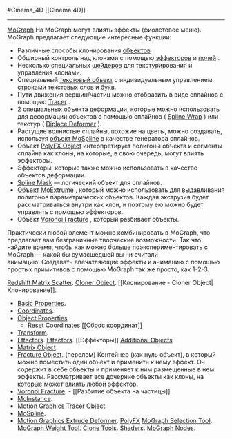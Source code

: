 #Cinema_4D 
[[Cinema 4D]]
__________
[MoGraph](https://help.maxon.net/c4d/2023/en-us/Default.htm#html/7439.html?TocPath=MoGraph%257C_____0)
На MoGraph могут влиять эффекты (фиолетовое меню).
MoGraph предлагает следующие интересные функции:

- Различные способы клонирования [объектов](https://help.maxon.net/c4d/2023/en-us/Content/html/OMOGRAPH_CLONER.html) .
- Обширный контроль над клонами с помощью [эффекторов](https://help.maxon.net/c4d/2023/en-us/Content/html/7443.html) и [полей](https://help.maxon.net/c4d/2023/en-us/Content/html/58091.html) .
- Несколько специальных [шейдеров](https://help.maxon.net/c4d/2023/en-us/Content/html/7452.html) для текстурирования и управления клонами.
- Специальный [текстовый объект](https://help.maxon.net/c4d/2023/en-us/Content/html/OMOGRAPH_TEXT.html) с индивидуальным управлением строками текстовых слов и букв.
- Пути движения вершин/частиц можно отобразить в виде сплайнов с помощью [Tracer](https://help.maxon.net/c4d/2023/en-us/Content/html/OMOGRAPH_TRACER.html) .
- 2 специальных объекта деформации, которые можно использовать для деформации объектов с помощью сплайнов ( [Spline Wrap](https://help.maxon.net/c4d/2023/en-us/Content/html/OMOGRAPH_SPLINEWRAP.html) ) или текстур ( [Diplace Deformer](https://help.maxon.net/c4d/2023/en-us/Content/html/OMOGRAPH_DISPLACER.html) ).
- Растущие волнистые сплайны, похожие на цветы, можно создавать, используя [объект MoSpline](https://help.maxon.net/c4d/2023/en-us/Content/html/OMOSPLINE.html) в качестве генератора сплайнов.
- Объект [PolyFX Object](https://help.maxon.net/c4d/2023/en-us/Content/html/OMOGRAPH_POLYFX.html) интерпретирует полигоны объекта и сегменты сплайна как клоны, на которые, в свою очередь, могут влиять эффекторы.
- Эффекторы, которые также можно использовать в качестве объектов деформации.
- [Spline Mask](https://help.maxon.net/c4d/2023/en-us/Content/html/OMOGRAPH_SPLINEMASK.html) — логический объект для сплайнов.
- [Объект MoExtrume](https://help.maxon.net/c4d/2023/en-us/Content/html/OMOGRAPH_EXTRUDE.html) , который можно использовать для выдавливания полигонов параметрических объектов. Каждая экструзия будет рассматриваться внутри как клон, и поэтому ею можно будет управлять с помощью эффекторов.
- Объект [Voronoi Fracture](https://help.maxon.net/c4d/2023/en-us/Content/html/OMOGRAPH_FRACTUREVORONOI.html) , который разбивает объекты.

Практически любой элемент можно комбинировать в MoGraph, что предлагает вам безграничные творческие возможности. Так что найдите время, чтобы как можно больше поэкспериментировать с MoGraph — какой бы сумасшедшей вы ни считали анимацию! Создавать впечатляющие эффекты и анимацию с помощью простых примитивов с помощью MoGraph так же просто, как 1-2-3.

[Redshift Matrix Scatter](https://help.maxon.net/c4d/2023/en-us/Content/_REDSHIFT_/html/Matrix_Scatter.html?TocPath=MoGraph%257C_____1).
[Cloner Object](https://help.maxon.net/c4d/2023/en-us/Content/html/OMOGRAPH_CLONER.html?TocPath=MoGraph%257CCloner%2520Object%257C_____0). [[Клонирование - Cloner Object|Клонирование]]. 
-  [Basic Properties](https://help.maxon.net/c4d/2023/en-us/Content/html/OMOGRAPH_CLONER-OBASELIST.html?TocPath=MoGraph%257CCloner%2520Object%257C_____1).
- [Coordinates](https://help.maxon.net/c4d/2023/en-us/Content/html/OMOGRAPH_CLONER-ID_BASEOBJECT_GROUP1.html?TocPath=MoGraph%257CCloner%2520Object%257C_____2).
- [Object Properties](https://help.maxon.net/c4d/2023/en-us/Content/html/OMOGRAPH_CLONER-ID_OBJECTPROPERTIES.html?TocPath=MoGraph%257CCloner%2520Object%257C_____3). 
	- Reset Coordinates [[Сброс координат]]
- [Transform](https://help.maxon.net/c4d/2023/en-us/Content/html/OMOGRAPH_CLONER-ID_MG_TRANSFORM_GROUPTRANSFORM.html?TocPath=MoGraph%257CCloner%2520Object%257C_____4).
- [Effectors](https://help.maxon.net/c4d/2023/en-us/Content/html/OMOGRAPH_CLONER-ID_MG_MOTIONGENERATOR_GROUP_EFFECTORS.html?TocPath=MoGraph%257CCloner%2520Object%257C_____5).
[Effectors](https://help.maxon.net/c4d/2023/en-us/Content/html/7443.html?TocPath=MoGraph%257CEffectors%257C_____0). [[Эффекторы]]
[Additional Objects](https://help.maxon.net/c4d/2023/en-us/Content/html/7450.html?TocPath=MoGraph%257CAdditional%2520Objects%257C_____0).
 - [Matrix Object](https://help.maxon.net/c4d/2023/en-us/Content/html/OMOGRAPH_MATRIX.html?TocPath=MoGraph%257CAdditional%2520Objects%257CMatrix%2520Object%257C_____0).
 - [Fracture Object](https://help.maxon.net/c4d/2023/en-us/Content/html/OMOGRAPH_FRACTURE.html?TocPath=MoGraph%257CAdditional%2520Objects%257CFracture%2520Object%257C_____0). (перелом) Контейнер (как нуль объект), в который можно поместить один объект и применить к нему эффект. Он содержит в себе объекты и применяет к ним размещенные в нем эффекты. Рассматривает все дочерние объекты как клоны, на которые может влиять любой эффектор.
 - [Voronoi Fracture](https://help.maxon.net/c4d/2023/en-us/Content/html/OMOGRAPH_FRACTUREVORONOI.html?TocPath=MoGraph%257CAdditional%2520Objects%257CVoronoi%2520Fracture%257C_____0). - [[Разбитие объекта на частицы]]
 - [MoInstance](https://help.maxon.net/c4d/2023/en-us/Content/html/OMOGRAPH_INSTANCE.html?TocPath=MoGraph%257CAdditional%2520Objects%257CMoInstance%257C_____0).
 - [Motion Graphics Tracer Object](https://help.maxon.net/c4d/2023/en-us/Content/html/OMOGRAPH_TRACER.html?TocPath=MoGraph%257CAdditional%2520Objects%257CMotion%2520Graphics%2520Tracer%2520Object%257C_____0).
 - [MoSpline](https://help.maxon.net/c4d/2023/en-us/Content/html/OMOSPLINE.html?TocPath=MoGraph%257CAdditional%2520Objects%257CMoSpline%257C_____0).
 - [Motion Graphics Extrude Deformer](https://help.maxon.net/c4d/2023/en-us/Content/html/OMOGRAPH_EXTRUDE.html?TocPath=MoGraph%257CAdditional%2520Objects%257CMotion%2520Graphics%2520Extrude%2520Deformer%257C_____0).
[PolyFX](https://help.maxon.net/c4d/2023/en-us/Content/html/OMOGRAPH_POLYFX.html?TocPath=MoGraph%257CAdditional%2520Objects%257CPolyFX%257C_____0)
[MoGraph Selection Tool](https://help.maxon.net/c4d/2023/en-us/Content/html/TOOL_MGSELECT.html?TocPath=MoGraph%257CMoGraph%2520Selection%2520Tool%257C_____0).
[MoGraph Weight Tool](https://help.maxon.net/c4d/2023/en-us/Content/html/TOOL_MGWEIGHT.html?TocPath=MoGraph%257CMoGraph%2520Weight%2520Tool%257C_____0).
[Clone Tools](https://help.maxon.net/c4d/2023/en-us/Content/html/7451.html?TocPath=MoGraph%257CClone%2520Tools%257C_____0).
[Shaders](https://help.maxon.net/c4d/2023/en-us/Content/html/7452.html?TocPath=MoGraph%257CShaders%257C_____0).
[MoGraph Nodes](https://help.maxon.net/c4d/2023/en-us/Content/html/7453.html?TocPath=MoGraph%257CMoGraph%2520Nodes%257C_____0).